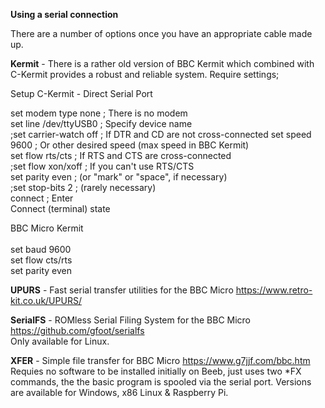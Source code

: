<b>Using a serial connection</b>

There are a number of options once you have an appropriate cable made up.

<b>Kermit</b> - There is a rather old version of BBC Kermit which combined with C-Kermit provides a robust and reliable system.
Require settings;

Setup C-Kermit - Direct Serial Port

set modem type none        ; There is no modem<br>
set line /dev/ttyUSB0        ; Specify device name<br>
;set carrier-watch off      ; If DTR and CD are not cross-connected
set speed 9600            ; Or other desired speed (max speed in BBC Kermit)<br>
set flow rts/cts           ; If RTS and CTS are cross-connected<br>
;set flow xon/xoff          ; If you can't use RTS/CTS<br>
set parity even            ; (or "mark" or "space", if necessary)<br>
;set stop-bits 2            ; (rarely necessary)<br>
connect                    ; Enter<br> Connect (terminal) state

BBC Micro Kermit<br><br>
set baud 9600<br>
set flow cts/rts<br>
set parity even<br>

<b>UPURS</b> - Fast serial transfer utilities for the BBC Micro
https://www.retro-kit.co.uk/UPURS/

<b>SerialFS</b> - ROMless Serial Filing System for the BBC Micro
https://github.com/gfoot/serialfs<br>
Only available for Linux.

<b>XFER</b> - Simple file transfer for BBC Micro
https://www.g7jjf.com/bbc.htm<br>
Requies no software to be installed initially on Beeb, just uses two *FX commands, the the basic program is spooled via the serial port. Versions are available for Windows, x86 Linux & Raspberry Pi.